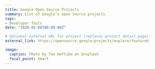 ```yaml
---
title: Google Open Source Projects
summary: List of Google's open source projects.
tags:
- Developer Tools
date: "2020-02-08T00:00:00Z"

# Optional external URL for project (replaces project detail page).
external_link: https://opensource.google/projects/explore/featured

image:
  caption: Photo by Toa Heftiba on Unsplash
  focal_point: Smart
---
```

